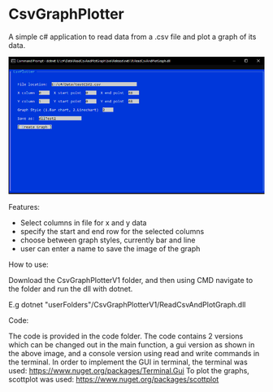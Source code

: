 # CsvGraphPlotter
A simple c# application to read data from a .csv file and plot a graph of its data.

![image](https://github.com/RWilko31/CsvGraphPlotter/blob/main/csvplotter.PNG)

Features:
* Select columns in file for x and y data
* specify the start and end row for the selected columns
* choose between graph styles, currently bar and line
* user can enter a name to save the image of the graph

How to use:

Download the CsvGraphPlotterV1 folder, and then using CMD navigate to the folder and run the dll with dotnet.

E.g dotnet "userFolders"/CsvGraphPlotterV1/ReadCsvAndPlotGraph.dll



Code:

The code is provided in the code folder. The code contains 2 versions which can be changed out in the main function, a gui version as shown in the above image, and a console version using read and write commands in the terminal.
In order to implement the GUI in terminal, the terminal was used: https://www.nuget.org/packages/Terminal.Gui
To plot the graphs, scottplot was used: https://www.nuget.org/packages/scottplot
